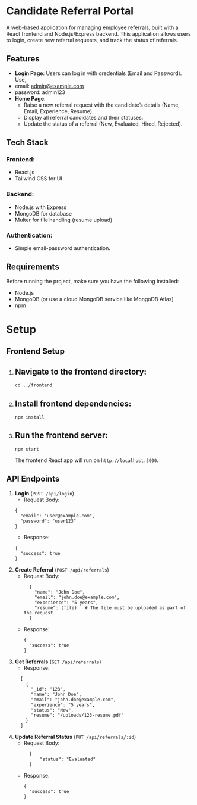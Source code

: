 # Candidate Referral Portal
A web-based application for managing employee referrals, built with a React frontend and Node.js/Express backend. This application allows users to login, create new referral requests, and track the status of referrals.

## Features
  - **Login Page**: Users can log in with credentials (Email and Password).
    Use,
  - email: admin@example.com
  - password: admin123
  - **Home Page**:
    - Raise a new referral request with the candidate’s details (Name, Email, Experience, Resume).
    - Display all referral candidates and their statuses.
    - Update the status of a referral (New, Evaluated, Hired, Rejected).

## Tech Stack
### Frontend:
  - React.js
  - Tailwind CSS for UI
### Backend:
  - Node.js with Express
  - MongoDB for database
  - Multer for file handling (resume upload)
### Authentication:
  - Simple email-password authentication.

## Requirements
Before running the project, make sure you have the following installed:
  - Node.js
  - MongoDB (or use a cloud MongoDB service like MongoDB Atlas)
  - npm

# Setup
## Frontend Setup
1. ## Navigate to the frontend directory:
    ```
    cd ../frontend
    ```
2. ## Install frontend dependencies:
    ```
    npm install
    ```
3. ## Run the frontend server:
    ```
    npm start
    ```
    The frontend React app will run on ```http://localhost:3000```.

## API Endpoints
1. **Login** (```POST /api/login```)
    - Request Body:
    ```
    {
      "email": "user@example.com",
      "password": "user123"
    }
    ```
    - Response:
    ```
    {
      "success": true
    }
    ```
2. **Create Referral** (```POST /api/referrals```)
    - Request Body:
      ```
        {
          "name": "John Doe",
          "email": "john.doe@example.com",
          "experience": "5 years",
          "resume": (file)   # The file must be uploaded as part of the request
        }
      ```
    - Response:
      ```
      {
        "success": true
      }
      ```
3. **Get Referrals** (```GET /api/referrals```)
     - Response:
      ```
        [
          {
            "_id": "123",
            "name": "John Doe",
            "email": "john.doe@example.com",
            "experience": "5 years",
            "status": "New",
            "resume": "/uploads/123-resume.pdf"
          }
        ]
4. **Update Referral Status** (```PUT /api/referrals/:id```)
    - Request Body:
      ```
        {
            "status": "Evaluated"
        }
      ```
    - Response:
      ```
      {
        "success": true
      }
      ```
